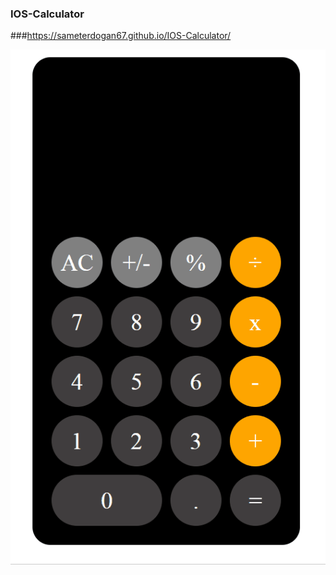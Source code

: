 ### IOS-Calculator

###https://sameterdogan67.github.io/IOS-Calculator/

![Project 005 Snapshot](./IOS%20Calculator.gif)
